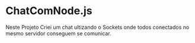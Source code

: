 # ChatComNode.js
Neste Projeto Criei um chat ultizando o Sockets onde todos conectados no mesmo servidor conseguem se comunicar.
